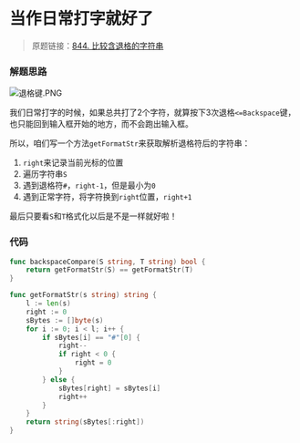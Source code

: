 # 当作日常打字就好了
> 原题链接：[844. 比较含退格的字符串](https://leetcode-cn.com/problems/backspace-string-compare/)


### 解题思路
![退格键.PNG](https://pic.leetcode-cn.com/0a992793716ac8a269c3328c0562ba766111efaa80c7cb953da3f7291bb071db-%E6%8D%95%E8%8E%B7.PNG)

我们日常打字的时候，如果总共打了2个字符，就算按下3次退格``<=Backspace``键，也只能回到输入框开始的地方，而不会跑出输入框。

所以，咱们写一个方法``getFormatStr``来获取解析退格符后的字符串：
1. ``right``来记录当前光标的位置
2. 遍历字符串``S``
3. 遇到退格符``#``，``right-1``，但是最小为``0``
4. 遇到正常字符，将字符换到``right``位置，``right+1``

最后只要看``S``和``T``格式化以后是不是一样就好啦！
### 代码

```go
func backspaceCompare(S string, T string) bool {
	return getFormatStr(S) == getFormatStr(T)
}

func getFormatStr(s string) string {
	l := len(s)
	right := 0
	sBytes := []byte(s)
	for i := 0; i < l; i++ {
		if sBytes[i] == "#"[0] {
			right--
			if right < 0 {
				right = 0
			}
		} else {
			sBytes[right] = sBytes[i]
			right++
		}
	}
	return string(sBytes[:right])
}
```
